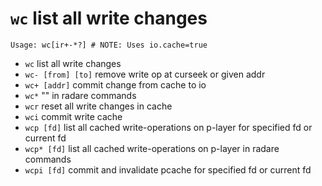 <!-- TITLE: wc -->

#  `wc` list all write changes


```text
Usage: wc[ir+-*?] # NOTE: Uses io.cache=true
```


- `wc` list all write changes
- `wc- [from] [to]` remove write op at curseek or given addr
- `wc+ [addr]` commit change from cache to io
- `wc*` "" in radare commands
- `wcr` reset all write changes in cache
- `wci` commit write cache
- `wcp [fd]` list all cached write-operations on p-layer for specified fd or current fd
- `wcp* [fd]` list all cached write-operations on p-layer in radare commands
- `wcpi [fd]` commit and invalidate pcache for specified fd or current fd

<p hidden>wc wc+ wc* wcr wci wcp wcp* wcpi</p>